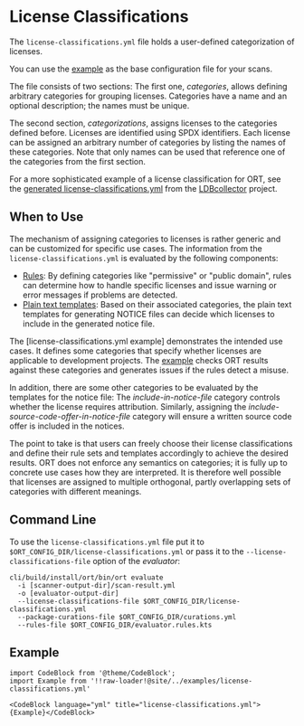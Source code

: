 # License Classifications

The `license-classifications.yml` file holds a user-defined categorization of licenses.

You can use the [example](#example) as the base configuration file for your scans.

The file consists of two sections:
The first one, *categories*, allows defining arbitrary categories for grouping licenses.
Categories have a name and an optional description; the names must be unique.

The second section, *categorizations*, assigns licenses to the categories defined before.
Licenses are identified using SPDX identifiers.
Each license can be assigned an arbitrary number of categories by listing the names of these categories.
Note that only names can be used that reference one of the categories from the first section.

For a more sophisticated example of a license classification for ORT, see the [generated license-classifications.yml] from the [LDBcollector] project.

## When to Use

The mechanism of assigning categories to licenses is rather generic and can be customized for specific use cases.
The information from the `license-classifications.yml` is evaluated by the following components:

* [Rules]: By defining categories like "permissive" or "public domain", rules can determine how to handle specific licenses and issue warning or error messages if problems are detected.
* [Plain text templates]: Based on their associated categories, the plain text templates for generating NOTICE files can decide which licenses to include in the generated notice file.

The [license-classifications.yml example] demonstrates the intended use cases.
It defines some categories that specify whether licenses are applicable to development projects.
The [example](#example) checks ORT results against these categories and generates issues if the rules detect a misuse.

In addition, there are some other categories to be evaluated by the templates for the notice file:
The *include-in-notice-file* category controls whether the license requires attribution.
Similarly, assigning the *include-source-code-offer-in-notice-file* category will ensure a written source code offer is included in the notices.

The point to take is that users can freely choose their license classifications and define their rule sets and templates accordingly to achieve the desired results.
ORT does not enforce any semantics on categories; it is fully up to concrete use cases how they are interpreted.
It is therefore well possible that licenses are assigned to multiple orthogonal, partly overlapping sets of categories with different meanings.

## Command Line

To use the `license-classifications.yml` file put it to `$ORT_CONFIG_DIR/license-classifications.yml` or pass it to the `--license-classifications-file` option of the *evaluator*:

```shell
cli/build/install/ort/bin/ort evaluate
  -i [scanner-output-dir]/scan-result.yml
  -o [evaluator-output-dir]
  --license-classifications-file $ORT_CONFIG_DIR/license-classifications.yml
  --package-curations-file $ORT_CONFIG_DIR/curations.yml
  --rules-file $ORT_CONFIG_DIR/evaluator.rules.kts
```

[generated license-classifications.yml]: https://github.com/maxhbr/LDBcollector/blob/generated/ort/license-classifications.yml
[LDBcollector]: https://github.com/maxhbr/LDBcollector
[Rules]: evaluator-rules.md
[Plain text templates]: reporter-templates.md#plain-text-templates

## Example

```mdx-code-block
import CodeBlock from '@theme/CodeBlock';
import Example from '!!raw-loader!@site/../examples/license-classifications.yml'

<CodeBlock language="yml" title="license-classifications.yml">{Example}</CodeBlock>
```

